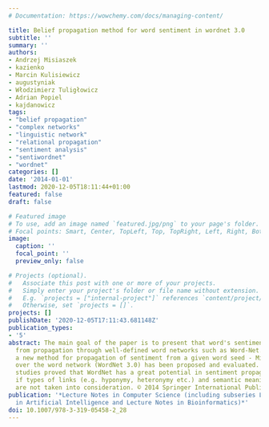 ```yaml
---
# Documentation: https://wowchemy.com/docs/managing-content/

title: Belief propagation method for word sentiment in wordnet 3.0
subtitle: ''
summary: ''
authors:
- Andrzej Misiaszek
- kazienko
- Marcin Kulisiewicz
- augustyniak
- Włodzimierz Tuligłowicz
- Adrian Popiel
- kajdanowicz
tags:
- "belief propagation"
- "complex networks"
- "linguistic network"
- "relational propagation"
- "sentiment analysis"
- "sentiwordnet"
- "wordnet"
categories: []
date: '2014-01-01'
lastmod: 2020-12-05T18:11:44+01:00
featured: false
draft: false

# Featured image
# To use, add an image named `featured.jpg/png` to your page's folder.
# Focal points: Smart, Center, TopLeft, Top, TopRight, Left, Right, BottomLeft, Bottom, BottomRight.
image:
  caption: ''
  focal_point: ''
  preview_only: false

# Projects (optional).
#   Associate this post with one or more of your projects.
#   Simply enter your project's folder or file name without extension.
#   E.g. `projects = ["internal-project"]` references `content/project/deep-learning/index.md`.
#   Otherwise, set `projects = []`.
projects: []
publishDate: '2020-12-05T17:11:43.681148Z'
publication_types:
- '5'
abstract: The main goal of the paper is to present that word's sentiment can be discovered
  from propagation through well-defined word networks such as Word-Net. Therefore
  a new method for propagation of sentiment from a given word seed - Micro-WNOp corpus
  over the word network (WordNet 3.0) has been proposed and evaluated. The experimental
  studies proved that WordNet has a great potential in sentiment propagation, even
  if types of links (e.g. hyponymy, heteronymy etc.) and semantic meaning of words
  are not taken into consideration. © 2014 Springer International Publishing Switzerland.
publication: '*Lecture Notes in Computer Science (including subseries Lecture Notes
  in Artificial Intelligence and Lecture Notes in Bioinformatics)*'
doi: 10.1007/978-3-319-05458-2_28
---
```

